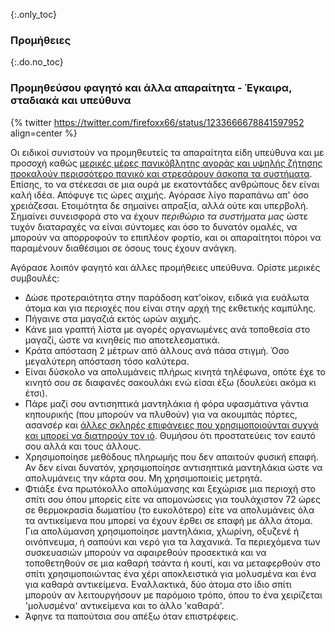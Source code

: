{:.only_toc}
### Προμήθειες

{:.do.no_toc}
### Προμηθεύσου φαγητό και άλλα απαραίτητα - Έγκαιρα, σταδιακά και υπεύθυνα

{% twitter https://twitter.com/firefoxx66/status/1233666678841597952 align=center %}

Οι ειδικοί συνιστούν να προμηθευτείς τα απαραίτητα είδη υπεύθυνα και με προσοχή καθώς [μερικές μέρες πανικόβλητης αγοράς και υψηλής ζήτησης προκαλούν περισσότερο πανικό και στρεσάρουν άσκοπα τα συστήματα](https://twitter.com/firefoxx66/status/1233666678841597952). Επίσης, το να στέκεσαι σε μια ουρά με εκατοντάδες ανθρώπους δεν είναι καλή ιδέα. Απόφυγε τις ώρες αιχμής. Αγόρασε λίγο παραπάνω απ' όσο χρειάζεσαι. Ετοιμότητα δε σημαίνει απραξία, αλλά ούτε και υπερβολή. Σημαίνει συνεισφορά στο να έχουν *περιθώριο τα συστήματα μας* ώστε τυχόν διαταραχές να είναι σύντομες και όσο το δυνατόν ομαλές, να μπορούν να απορροφούν το επιπλέον φορτίο, και οι απαραίτητοι πόροι να παραμένουν διαθέσιμοι σε όσους τους έχουν ανάγκη.


Αγόρασε λοιπόν φαγητό και άλλες προμήθειες υπεύθυνα. Ορίστε μερικές συμβουλές:

- Δώσε προτεραιότητα στην παράδοση κατ'οίκον, ειδικά για ευάλωτα άτομα και για περιοχές που είναι στην αρχή της εκθετικής καμπύλης.
- Πήγαινε στα μαγαζιά εκτός ωρών αιχμής.
- Κάνε μια γραπτή λίστα με αγορές οργανωμένες ανά τοποθεσία στο μαγαζί, ώστε να κινηθείς πιο αποτελεσματικά.
- Κράτα απόσταση 2 μέτρων από άλλους ανά πάσα στιγμή. Όσο μεγαλύτερη απόσταση τόσο καλύτερα.
- Είναι δύσκολο να απολυμάνεις πλήρως κινητά τηλέφωνα, οπότε έχε το κινητό σου σε διαφανές σακουλάκι ενώ είσαι έξω (δουλεύει ακόμα κι έτσι).
- Πάρε μαζί σου αντισηπτικά μαντηλάκια ή φόρα υφασμάτινα γάντια κηπουρικής (που μπορούν να πλυθούν)
  για να ακουμπάς πόρτες, ασανσέρ και [άλλες σκληρές επιφάνειες που χρησιμοποιούνται συχνά και μπορεί
  να διατηρούν τον ιό](https://www.nytimes.com/2020/03/17/health/coronavirus-surfaces-aerosols.html).
  Θυμήσου ότι προστατεύεις τον εαυτό σου αλλά και τους άλλους.
- Χρησιμοποίησε μεθόδους πληρωμής που δεν απαιτούν φυσική επαφή. Αν δεν είναι δυνατόν, χρησιμοποίησε
  αντισηπτικά μαντηλάκια ώστε να απολυμάνεις την κάρτα σου. Μη χρησιμοποιείς μετρητά.
- Φτιάξε ένα πρωτόκολλο απολύμανσης και ξεχώρισε μια περιοχή στο σπίτι σου όπου μπορείς είτε να απομονώσεις
  για τουλάχιστον 72 ώρες σε θερμοκρασία δωματίου (το ευκολότερο) είτε να απολυμάνεις όλα τα αντικείμενα που μπορεί να έχουν
  έρθει σε επαφή με άλλα άτομα. Για απολύμανση χρησιμοποίησε μαντηλάκια, χλωρίνη, οξυζενέ ή οινόπνευμα, ή σαπούνι
  και νερό για τα λαχανικά. Τα περιεχόμενα των συσκευασιών μπορούν να αφαιρεθούν προσεκτικά και να τοποθετηθούν
  σε μια καθαρή τσάντα ή κουτί, και να μεταφερθούν στο σπίτι χρησιμοποιώντας ένα χέρι αποκλειστικά για μολυσμένα και ένα για καθαρά αντικείμενα.
  Εναλλακτικά, δύο άτομα στο ίδιο σπίτι μπορούν αν λειτουργήσουν με παρόμοιο τρόπο, όπου το ένα χειρίζεται 'μολυσμένα' αντικείμενα και το άλλο 'καθαρά'.
- Άφηνε τα παπούτσια σου απέξω όταν επιστρέφεις.
